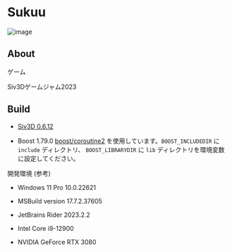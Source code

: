 # Sukuu

![image](https://github.com/sashi0034/Sukuu/assets/82739042/e412a320-106f-4471-8537-75701a368077)


## About

ゲーム

Siv3Dゲームジャム2023


## Build

- [Siv3D 0.6.12](https://github.com/Siv3D/OpenSiv3D)

- Boost 1.79.0 [boost/coroutine2](https://github.com/boostorg/coroutine2) を使用しています。`BOOST_INCLUDEDIR` に `include` ディレクトリ、 `BOOST_LIBRARYDIR` に `lib` ディレクトリを環境変数に設定してください。


開発環境 (参考)

- Windows 11 Pro 10.0.22621

- MSBuild version 17.7.2.37605

- JetBrains Rider 2023.2.2

- Intel Core i9-12900

- NVIDIA GeForce RTX 3080
